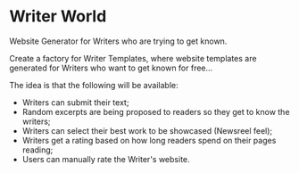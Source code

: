 # Writer World
Website Generator for Writers who are trying to get known.

Create a factory for Writer Templates, where website templates are generated for Writers who want to get known for free... 

The idea is that the following will be available:
- Writers can submit their text;
- Random excerpts are being proposed to readers so they get to know the writers;
- Writers can select their best work to be showcased (Newsreel feel);
- Writers get a rating based on how long readers spend on their pages reading;
- Users can manually rate the Writer's website.
